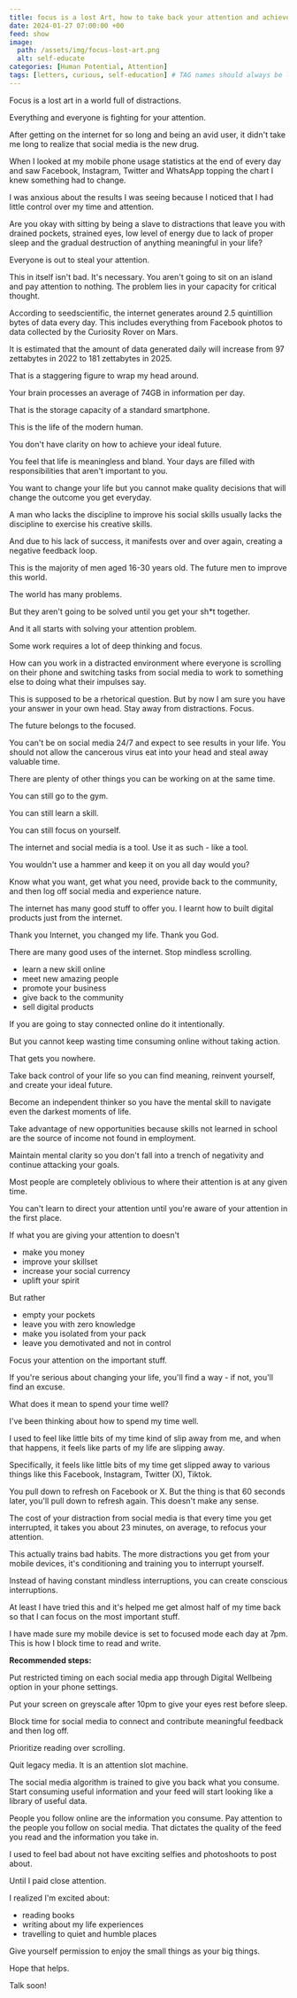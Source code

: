 ```yaml
---
title: focus is a lost Art, how to take back your attention and achieve your goals
date: 2024-01-27 07:00:00 +00
feed: show
image:
  path: /assets/img/focus-lost-art.png
  alt: self-educate
categories: [Human Potential, Attention]
tags: [letters, curious, self-education] # TAG names should always be lowercase
---
```


Focus is a lost art in a world full of distractions.

Everything and everyone is fighting for your attention.

After getting on the internet for so long and being an avid user, it didn't take me long to realize that social media is the new drug.

When I looked at my mobile phone usage statistics at the end of every day and saw Facebook, Instagram, Twitter and WhatsApp topping the chart I knew something had to change.

I was anxious about the results I was seeing because I noticed that I had little control over my time and attention.

Are you okay with sitting by being a slave to distractions that leave you with drained pockets, strained eyes, low level of energy due to lack of proper sleep and the gradual destruction of anything meaningful in your life?

Everyone is out to steal your attention.

This in itself isn't bad. It's necessary. You aren't going to sit on an island and pay attention to nothing. The problem lies in your capacity for critical thought.

According to seedscientific, the internet generates around 2.5 quintillion bytes of data every day. This includes everything from Facebook photos to data collected by the Curiosity Rover on Mars.

It is estimated that the amount of data generated daily will increase from 97 zettabytes in 2022 to 181 zettabytes in 2025.

That is a staggering figure to wrap my head around.

Your brain processes an average of 74GB in information per day.

That is the storage capacity of a standard smartphone.

This is the life of the modern human.

You don't have clarity on how to achieve your ideal future.

You feel that life is meaningless and bland. Your days are filled with responsibilities that aren't important to you.

You want to change your life but you cannot make quality decisions that will change the outcome you get everyday.

A man who lacks the discipline to improve his social skills usually lacks the discipline to exercise his creative skills.

And due to his lack of success, it manifests over and over again, creating a negative feedback loop.

This is the majority of men aged 16-30 years old. 
The future men to improve this world.

The world has many problems.

But they aren't going to be solved until you get your sh*t together.

And it all starts with solving your attention problem.

Some work requires a lot of deep thinking and focus.

How can you work in a distracted environment where everyone is scrolling on their phone and switching tasks from social media to work to something else to doing what their impulses say.

This is supposed to be a rhetorical question. But by now I am sure you have your answer in your own head.
Stay away from distractions. Focus.

The future belongs to the focused.

You can't be on social media 24/7 and expect to see results in your life.
You should not allow the cancerous virus eat into your head and steal away valuable time.

There are plenty of other things you can be working on at the same time.

You can still go to the gym.

You can still learn a skill.

You can still focus on yourself.

The internet and social media is a tool.
Use it as such - like a tool.

You wouldn't use a hammer and keep it on you all day would you?

Know what you want, get what you need, provide back to the community, and then log off social media and experience nature.

The internet has many good stuff to offer you. I learnt how to built digital products just from  the internet.

Thank you Internet, you changed my life. Thank you God.

There are many good uses of the internet. Stop mindless scrolling.
 - learn a new skill online
 - meet new amazing people 
 - promote your business
 - give back to the community
 - sell digital products

If you are going to stay connected online do it intentionally.

But you cannot keep wasting time consuming online without taking action.

That gets you nowhere.

Take back control of your life so you can find meaning, reinvent yourself, and create your ideal future.

Become an independent thinker so you have the mental skill to navigate even the darkest moments of life.

Take advantage of new opportunities because skills not learned in school are the source of income not found in employment.

Maintain mental clarity so you don't fall into a trench of negativity and continue attacking your goals.

Most people are completely oblivious to where their attention is at any given time.

You can't learn to direct your attention until you're aware of your attention in the first place. 

If what you are giving your attention to doesn't
- make you money
- improve your skillset
- increase your social currency
- uplift your spirit

But rather
- empty your pockets
- leave you with zero knowledge
- make you isolated from your pack
- leave you demotivated and not in control

Focus your attention on the important stuff.

If you're serious about changing your life, you'll find a way - if not, you'll find an excuse.

What does it mean to spend your time well?

I've been thinking about how to spend my time well.

I used to feel like little bits of my time kind of slip away from me,
and when that happens, it feels like parts of my life are slipping away.

Specifically, it feels like little bits of my time get slipped away to various things like this Facebook, Instagram, Twitter (X), Tiktok.

You pull down to refresh on Facebook or X.
But the thing is that 60 seconds later, you'll pull down to refresh again.
This doesn't make any sense.

The cost of your distraction from social media is that every time you get interrupted, it takes you about 23 minutes, on average, to refocus your attention.

This actually trains bad habits. The more distractions you get from your mobile devices, it's conditioning and training you to interrupt yourself.

Instead of having constant mindless interruptions,  you can create conscious interruptions.

At least I have tried this and it's helped me get almost half of my time back so that I can focus on the most important stuff.

I have made sure my mobile device is set to focused mode each day at 7pm. This is how I block time to read and write.


**Recommended steps:**

Put restricted timing on each social media app through Digital Wellbeing option in your phone settings.

Put your screen on greyscale after 10pm to give your eyes rest before sleep.

Block time for social media to connect and contribute meaningful feedback and then log off.

Prioritize reading over scrolling.

Quit legacy media. It is an attention slot machine.

The social media algorithm is trained to give you back what you consume.
Start consuming useful information and your feed will start looking like a library of useful data.

People you follow online are the information you consume. 
Pay attention to the people you follow on social media.
That dictates the quality of the feed you read and the information you take in.

I used to feel bad about not have exciting selfies and photoshoots to post about.

Until I paid close attention.

I realized I'm excited about: 
 - reading books
 - writing about my life experiences
 - travelling to quiet and humble places

Give yourself permission to enjoy the small things as your big things.

Hope that helps.

Talk soon!
